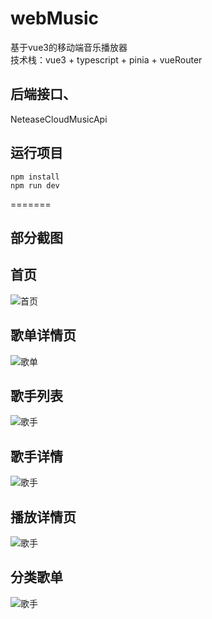 # webMusic

基于vue3的移动端音乐播放器\
技术栈：vue3 + typescript +  pinia + vueRouter 

## 后端接口、
NeteaseCloudMusicApi
## 运行项目
```
npm install 
npm run dev
```
=======
## 部分截图
## 首页
![首页](https://github.com/zgy-yy/webMusic/blob/main/pro_img/微信图片_20230818104542.png)
## 歌单详情页
![歌单](https://github.com/zgy-yy/webMusic/blob/main/pro_img/微信图片_20230818110801.png)
## 歌手列表
![歌手](https://github.com/zgy-yy/webMusic/blob/main/pro_img/微信图片_20230818110801.png)
## 歌手详情
![歌手](https://github.com/zgy-yy/webMusic/blob/main/pro_img/微信图片_20230818111027.png)
## 播放详情页
![歌手](https://github.com/zgy-yy/webMusic/blob/main/pro_img/微信图片_20230818104309.png)
## 分类歌单
![歌手](https://github.com/zgy-yy/webMusic/blob/main/pro_img/微信图片_20230818104112.png)

